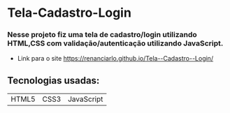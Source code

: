# Tela-Cadastro-Login

### Nesse projeto fiz uma tela de cadastro/login utilizando HTML,CSS com validação/autenticação utilizando JavaScript.

- Link para o site https://renanciarlo.github.io/Tela--Cadastro--Login/

## Tecnologias usadas:

<table>
  <tr>
    <td>HTML5</td>
    <td>CSS3</td>
    <td>JavaScript</td>
  </tr>
</table>






